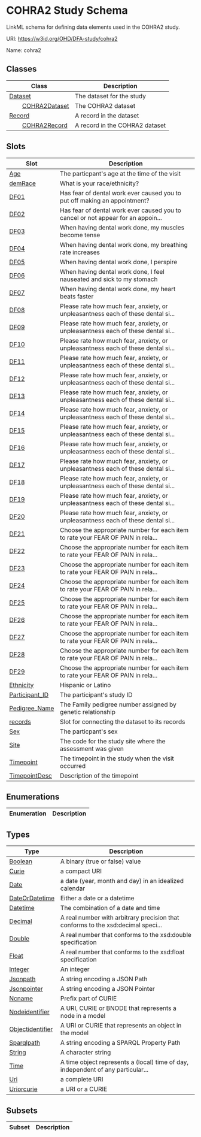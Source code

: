 # COHRA2 Study Schema

LinkML schema for defining data elements used in the COHRA2 study.

URI: https://w3id.org/OHD/DFA-study/cohra2

Name: cohra2



## Classes

| Class | Description |
| --- | --- |
| [Dataset](Dataset.md) | The dataset for the study |
| &nbsp;&nbsp;&nbsp;&nbsp;&nbsp;&nbsp;&nbsp;&nbsp;[COHRA2Dataset](COHRA2Dataset.md) | The COHRA2 dataset |
| [Record](Record.md) | A record in the dataset |
| &nbsp;&nbsp;&nbsp;&nbsp;&nbsp;&nbsp;&nbsp;&nbsp;[COHRA2Record](COHRA2Record.md) | A record in the COHRA2 dataset |



## Slots

| Slot | Description |
| --- | --- |
| [Age](Age.md) | The particpant's age at the time of the visit |
| [demRace](demRace.md) | What is your race/ethnicity? |
| [DF01](DF01.md) | Has fear of dental work ever caused you to put off making an appointment? |
| [DF02](DF02.md) | Has fear of dental work ever caused you to cancel or not appear for an appoin... |
| [DF03](DF03.md) | When having dental work done, my muscles become tense |
| [DF04](DF04.md) | When having dental work done, my breathing rate increases |
| [DF05](DF05.md) | When having dental work done, I perspire |
| [DF06](DF06.md) | When having dental work done, I feel nauseated and sick to my stomach |
| [DF07](DF07.md) | When having dental work done, my heart beats faster |
| [DF08](DF08.md) | Please rate how much fear, anxiety, or unpleasantness each of these dental si... |
| [DF09](DF09.md) | Please rate how much fear, anxiety, or unpleasantness each of these dental si... |
| [DF10](DF10.md) | Please rate how much fear, anxiety, or unpleasantness each of these dental si... |
| [DF11](DF11.md) | Please rate how much fear, anxiety, or unpleasantness each of these dental si... |
| [DF12](DF12.md) | Please rate how much fear, anxiety, or unpleasantness each of these dental si... |
| [DF13](DF13.md) | Please rate how much fear, anxiety, or unpleasantness each of these dental si... |
| [DF14](DF14.md) | Please rate how much fear, anxiety, or unpleasantness each of these dental si... |
| [DF15](DF15.md) | Please rate how much fear, anxiety, or unpleasantness each of these dental si... |
| [DF16](DF16.md) | Please rate how much fear, anxiety, or unpleasantness each of these dental si... |
| [DF17](DF17.md) | Please rate how much fear, anxiety, or unpleasantness each of these dental si... |
| [DF18](DF18.md) | Please rate how much fear, anxiety, or unpleasantness each of these dental si... |
| [DF19](DF19.md) | Please rate how much fear, anxiety, or unpleasantness each of these dental si... |
| [DF20](DF20.md) | Please rate how much fear, anxiety, or unpleasantness each of these dental si... |
| [DF21](DF21.md) | Choose the appropriate number for each item to rate your FEAR OF PAIN in rela... |
| [DF22](DF22.md) | Choose the appropriate number for each item to rate your FEAR OF PAIN in rela... |
| [DF23](DF23.md) | Choose the appropriate number for each item to rate your FEAR OF PAIN in rela... |
| [DF24](DF24.md) | Choose the appropriate number for each item to rate your FEAR OF PAIN in rela... |
| [DF25](DF25.md) | Choose the appropriate number for each item to rate your FEAR OF PAIN in rela... |
| [DF26](DF26.md) | Choose the appropriate number for each item to rate your FEAR OF PAIN in rela... |
| [DF27](DF27.md) | Choose the appropriate number for each item to rate your FEAR OF PAIN in rela... |
| [DF28](DF28.md) | Choose the appropriate number for each item to rate your FEAR OF PAIN in rela... |
| [DF29](DF29.md) | Choose the appropriate number for each item to rate your FEAR OF PAIN in rela... |
| [Ethnicity](Ethnicity.md) | Hispanic or Latino |
| [Participant_ID](Participant_ID.md) | The participant's study ID |
| [Pedigree_Name](Pedigree_Name.md) | The Family pedigree number assigned by genetic relationship |
| [records](records.md) | Slot for connecting the dataset to its records |
| [Sex](Sex.md) | The particpant's sex |
| [Site](Site.md) | The code for the study site where the assessment was given |
| [Timepoint](Timepoint.md) | The timepoint in the study when the visit occurred |
| [TimepointDesc](TimepointDesc.md) | Description of the timepoint |


## Enumerations

| Enumeration | Description |
| --- | --- |


## Types

| Type | Description |
| --- | --- |
| [Boolean](Boolean.md) | A binary (true or false) value |
| [Curie](Curie.md) | a compact URI |
| [Date](Date.md) | a date (year, month and day) in an idealized calendar |
| [DateOrDatetime](DateOrDatetime.md) | Either a date or a datetime |
| [Datetime](Datetime.md) | The combination of a date and time |
| [Decimal](Decimal.md) | A real number with arbitrary precision that conforms to the xsd:decimal speci... |
| [Double](Double.md) | A real number that conforms to the xsd:double specification |
| [Float](Float.md) | A real number that conforms to the xsd:float specification |
| [Integer](Integer.md) | An integer |
| [Jsonpath](Jsonpath.md) | A string encoding a JSON Path |
| [Jsonpointer](Jsonpointer.md) | A string encoding a JSON Pointer |
| [Ncname](Ncname.md) | Prefix part of CURIE |
| [Nodeidentifier](Nodeidentifier.md) | A URI, CURIE or BNODE that represents a node in a model |
| [Objectidentifier](Objectidentifier.md) | A URI or CURIE that represents an object in the model |
| [Sparqlpath](Sparqlpath.md) | A string encoding a SPARQL Property Path |
| [String](String.md) | A character string |
| [Time](Time.md) | A time object represents a (local) time of day, independent of any particular... |
| [Uri](Uri.md) | a complete URI |
| [Uriorcurie](Uriorcurie.md) | a URI or a CURIE |


## Subsets

| Subset | Description |
| --- | --- |
